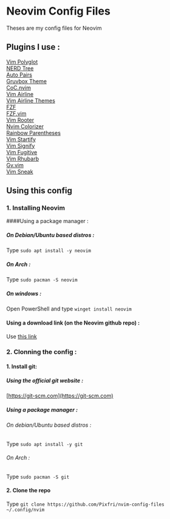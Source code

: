 # Neovim Config Files
Theses are my config files for Neovim

## Plugins I use :
  [Vim Polyglot](https://github.com/sheerun/vim-polyglot)  
  [NERD Tree](https://github.com/scrooloose/NERDTree)  
  [Auto Pairs](https://github.com/jiangmiao/auto-pairs)  
  [Gruvbox Theme](https://github.com/morhetz/gruvbox)  
  [CoC.nvim](https://github.com/neoclide/coc.nvim)  
  [Vim Airline](https://github.com/vim-airline/vim-airline)  
  [Vim Airline Themes](https://github.com/vim-airline/vim-airline-themes)  
  [FZF](https://github.com/junegunn/fzf)  
  [FZF.vim](https://github.com/junegunn/fzf.vim)  
  [Vim Rooter](https://github.com/airblade/vim-rooter)  
  [Nvim Colorizer](https://github.com/norcalli/nvim-colorizer.lua)  
  [Rainbow Parentheses](https://github.com/junegunn/rainbow-parentheses.vim)  
  [Vim Startify](https://github.com/mhinz/vim-startify)  
  [Vim Signify](https://github.com/mhinz/vim-signify)  
  [Vim Fugitive](https://github.com/tpope/vim-fugitive)  
  [Vim Rhubarb](https://github.com/tpope/vim-rhubarb)  
  [Gv.vim](https://github.com/junegunn/gv.vim)  
  [Vim Sneak](https://github.com/justinmk/vim-sneak)
  
## Using this config  

### 1. Installing Neovim  

####Using a package manager :  

##### On Debian/Ubuntu based distros :  
Type `sudo apt install -y neovim`

##### On Arch :
Type `sudo pacman -S neovim`

##### On windows :
Open PowerShell and type `winget install neovim`

#### Using a download link (on the Neovim github repo) :
Use [this link](https://github.com/Neovim/Neovim/releases)

### 2. Clonning the config :
#### 1. Install git:
##### Using the official git website :
[https://git-scm.com](https://git-scm.com) 

##### Using a package manager :
###### On debian/Ubuntu based distros : 
Type `sudo apt install -y git`

###### On Arch :
Type `sudo pacman -S git`

#### 2. Clone the repo
Type `git clone https://github.com/Pixfri/nvim-config-files ~/.config/nvim`
